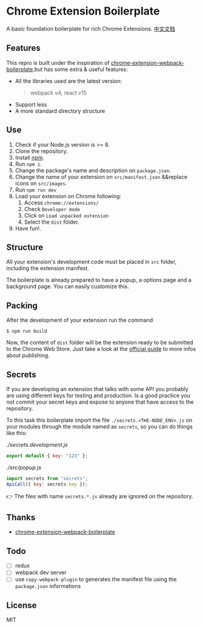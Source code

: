 # Chrome Extension Boilerplate

A basic foundation boilerplate for rich Chrome Extensions. [中文文档](./README_cn.md)

## Features
This repro is built under the inspiration of [chrome-extension-webpack-boilerplate](https://github.com/samuelsimoes/chrome-extension-webpack-boilerplate),but has some extra & useful features:

* All the libraries used are the latest version:
    > webpack v4, react v15
* Support less
* A more standard directory structure

## Use

1. Check if your Node.js version is >= 8.
2. Clone the repository.
3. Install [npm](https://www.npmjs.com/get-npm).
4. Run `npm i`.
5. Change the package's name and description on `package.json`.
6. Change the name of your extension on `src/manifest.json` &&replace icons on `src/images`.
7. Run `npm run dev`
8. Load your extension on Chrome following:
    1. Access `chrome://extensions/`
    2. Check `Developer mode`
    3. Click on `Load unpacked extension`
    4. Select the `dist` folder.
8. Have fun!.

## Structure
All your extension's development code must be placed in `src` folder, including the extension manifest.

The boilerplate is already prepared to have a popup, a options page and a background page. You can easily customize this.

## Packing
After the development of your extension run the command

```
$ npm run build
```

Now, the content of `dist` folder will be the extension ready to be submitted to the Chrome Web Store. Just take a look at the [official guide](https://developer.chrome.com/webstore/publish) to more infos about publishing.

## Secrets
If you are developing an extension that talks with some API you probably are using different keys for testing and production. Is a good practice you not commit your secret keys and expose to anyone that have access to the repository.

To this task this boilerplate import the file `./secrets.<THE-NODE_ENV>.js` on your modules through the module named as `secrets`, so you can do things like this:

_./secrets.development.js_

```js
export default { key: "123" };
```

_./src/popup.js_

```js
import secrets from "secrets";
ApiCall({ key: secrets.key });
```
:point_right: The files with name `secrets.*.js` already are ignored on the repository.

## Thanks

* [chrome-extension-webpack-boilerplate](https://github.com/samuelsimoes/chrome-extension-webpack-boilerplate)

## Todo

- [ ] redux
- [ ] webpack dev server
- [ ] use `copy-webpack-plugin` to generates the manifest file using the `package.json` informations

## License

MIT